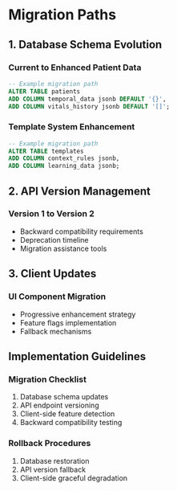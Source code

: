 
# Migration Paths

## 1. Database Schema Evolution

### Current to Enhanced Patient Data
```sql
-- Example migration path
ALTER TABLE patients
ADD COLUMN temporal_data jsonb DEFAULT '{}',
ADD COLUMN vitals_history jsonb DEFAULT '[]';
```

### Template System Enhancement
```sql
-- Example migration path
ALTER TABLE templates
ADD COLUMN context_rules jsonb,
ADD COLUMN learning_data jsonb;
```

## 2. API Version Management

### Version 1 to Version 2
- Backward compatibility requirements
- Deprecation timeline
- Migration assistance tools

## 3. Client Updates

### UI Component Migration
- Progressive enhancement strategy
- Feature flags implementation
- Fallback mechanisms

## Implementation Guidelines

### Migration Checklist
1. Database schema updates
2. API endpoint versioning
3. Client-side feature detection
4. Backward compatibility testing

### Rollback Procedures
1. Database restoration
2. API version fallback
3. Client-side graceful degradation
